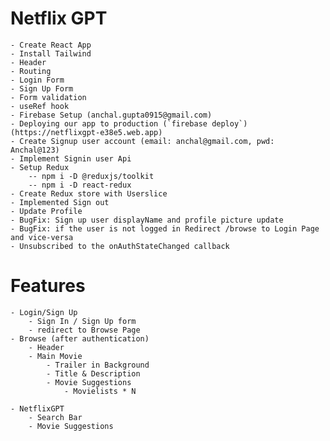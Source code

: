 # Netflix GPT

    - Create React App
    - Install Tailwind
    - Header
    - Routing
    - Login Form
    - Sign Up Form
    - Form validation
    - useRef hook
    - Firebase Setup (anchal.gupta0915@gmail.com)
    - Deploying our app to production (`firebase deploy`) (https://netflixgpt-e38e5.web.app)
    - Create Signup user account (email: anchal@gmail.com, pwd: Anchal@123)
    - Implement Signin user Api
    - Setup Redux
        -- npm i -D @reduxjs/toolkit
        -- npm i -D react-redux 
    - Create Redux store with Userslice
    - Implemented Sign out
    - Update Profile    
    - BugFix: Sign up user displayName and profile picture update
    - BugFix: if the user is not logged in Redirect /browse to Login Page and vice-versa
    - Unsubscribed to the onAuthStateChanged callback



# Features
    - Login/Sign Up
        - Sign In / Sign Up form
        - redirect to Browse Page
    - Browse (after authentication)
        - Header
        - Main Movie
            - Trailer in Background
            - Title & Description
            - Movie Suggestions
                - Movielists * N

    - NetflixGPT
        - Search Bar
        - Movie Suggestions
